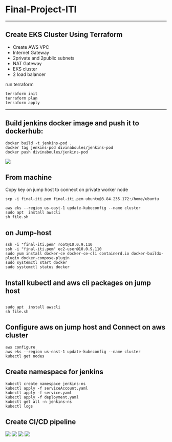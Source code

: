 # Final-Project-ITI
-------------------------------------------------------
## Create EKS Cluster Using Terraform
- Create AWS VPC
- Internet Gateway 
- 2private and 2public subnets
- NAT Gateway
- EKS cluster
- 2 load balancer



run terraform
```
terraform init
terraform plan
terraform apply
```
-------------------------------------------------------
## Build jenkins docker image and push it to dockerhub:

```
docker build -t jenkins-pod .
docker tag jenkins-pod divinaboules/jenkins-pod
docker push divinaboules/jenkins-pod
```
<img src="https://user-images.githubusercontent.com/92440274/221447756-34d7ad22-0186-4972-8774-5a4b1e0c04d3.png">

## From machine
Copy key on jump host to connect on private worker node
```
scp -i final-iti.pem final-iti.pem ubuntu@3.84.235.172:/home/ubuntu
```
```
aws eks --region us-east-1 update-kubeconfig --name cluster
sudo apt  install awscli
sh file.sh
```
## on Jump-host
```
ssh -i "final-iti.pem" root@10.0.9.110
ssh -i "final-iti.pem" ec2-user@10.0.9.110
sudo yum install docker-ce docker-ce-cli containerd.io docker-buildx-plugin docker-compose-plugin
sudo systemctl start docker
sudo systemctl status docker
```
## Install kubectl and aws cli packages on jump host
```

sudo apt  install awscli
sh file.sh
```
## Configure aws on jump host and Connect on aws cluster
```
aws configure
aws eks --region us-east-1 update-kubeconfig --name cluster
kubectl get nodes 
```
## Create namespace for jenkins
```
kubectl create namespace jenkins-ns
kubectl apply -f serviceAccount.yaml
kubectl apply -f service.yaml
kubectl apply -f deployment.yaml
kubectl get all -n jenkins-ns
kubectl logs
```
## Create CI/CD pipeline
<img src="https://user-images.githubusercontent.com/92440274/221448555-d01fda51-fa82-4bfc-b625-ceb2610fe62c.png">
<img src="https://user-images.githubusercontent.com/92440274/221448613-1c95666e-96f4-4eee-a7e9-0c4a619d5964.png">
<img src="https://user-images.githubusercontent.com/92440274/221444056-a73cc1c8-6ff4-4ff4-9205-4c99a08403ca.png">
<img src="https://user-images.githubusercontent.com/92440274/221448819-5b0f0e01-f189-4152-8f06-38925f3b8a88.png">




